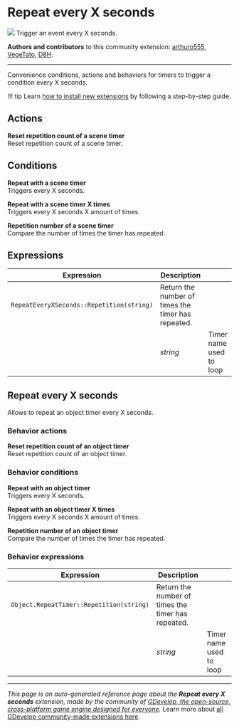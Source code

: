 # Repeat every X seconds

<img src="https://resources.gdevelop-app.com/assets/Icons/repeat.svg" class="extension-icon"></img>
Trigger an event every X seconds.

**Authors and contributors** to this community extension: [arthuro555](https://gd.games/arthuro555), [VegeTato](https://gd.games/VegeTato), [D8H](https://gd.games/D8H).

---

Convenience conditions, actions and behaviors for timers to trigger a condition every X seconds.

!!! tip
    Learn [how to install new extensions](/gdevelop5/extensions/search) by following a step-by-step guide.

## Actions

**Reset repetition count of a scene timer**  
Reset repetition count of a scene timer.

## Conditions

**Repeat with a scene timer**  
Triggers every X seconds.

**Repeat with a scene timer X times**  
Triggers every X seconds X amount of times.

**Repetition number of a scene timer**  
Compare the number of times the timer has repeated.

## Expressions

| Expression | Description |  |
|-----|-----|-----|
| `RepeatEveryXSeconds::Repetition(string)` | Return the number of times the timer has repeated. ||
| | _string_ | Timer name used to loop |

## Repeat every X seconds 

Allows to repeat an object timer every X seconds. 

### Behavior actions

**Reset repetition count of an object timer**  
Reset repetition count of an object timer.

### Behavior conditions

**Repeat with an object timer**  
Triggers every X seconds.

**Repeat with an object timer X times**  
Triggers every X seconds X amount of times.

**Repetition number of an object timer**  
Compare the number of times the timer has repeated.

### Behavior expressions

| Expression | Description |  |
|-----|-----|-----|
| `Object.RepeatTimer::Repetition(string)` | Return the number of times the timer has repeated. ||
| | _string_ | Timer name used to loop |


---

*This page is an auto-generated reference page about the **Repeat every X seconds** extension, made by the community of [GDevelop, the open-source, cross-platform game engine designed for everyone](https://gdevelop.io/).* Learn more about [all GDevelop community-made extensions here](/gdevelop5/extensions).